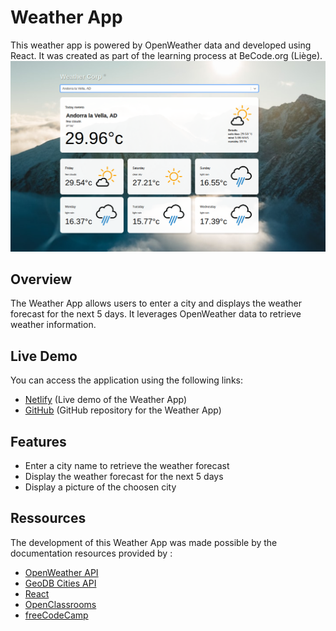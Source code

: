 # Weather App

This weather app is powered by OpenWeather data and developed using React. It was created as part of the learning process at BeCode.org (Liège).
![preview](preview.png)

## Overview

The Weather App allows users to enter a city and displays the weather forecast for the next 5 days. It leverages OpenWeather data to retrieve weather information.

## Live Demo

You can access the application using the following links:

- [Netlify](#) (Live demo of the Weather App)
- [GitHub](#) (GitHub repository for the Weather App)

## Features

- Enter a city name to retrieve the weather forecast
- Display the weather forecast for the next 5 days
- Display a picture of the choosen city

## Ressources

The development of this Weather App was made possible by the documentation resources provided by :

- [OpenWeather API](https://openweathermap.org/api)
- [GeoDB Cities API](https://rapidapi.com/wirefreethought/api/geodb-cities/) 
- [React](https://reactjs.org/)
- [OpenClassrooms](https://openclassrooms.com/) 
- [freeCodeCamp](https://www.freecodecamp.org/) 
